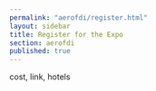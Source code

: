 ```yaml
---
permalink: "aerofdi/register.html"
layout: sidebar
title: Register for the Expo
section: aerofdi
published: true
---
```


cost, link, hotels
